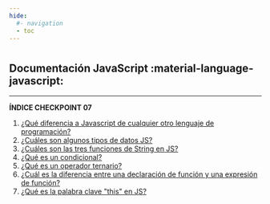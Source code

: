 ```yaml
---
hide:
  #- navigation
  - toc
---
```


#

[<h1 class="title-index">Checkpoint 07</h1>]: # 

## <h2 class="description-index">Documentación JavaScript :material-language-javascript:</h2>
<hr>

**ÍNDICE CHECKPOINT 07**

  1. [¿Qué diferencia a Javascript de cualquier otro lenguaje de programación?](introduccion-js.md)
  2. [¿Cuáles son algunos tipos de datos JS?](tipos-de-datos-js.md)
  3. [¿Cuáles son las tres funciones de String en JS?](tres-funciones-de-string-js.md)
  4. [¿Qué es un condicional?](condicionales-js.md)
  5. [¿Qué es un operador ternario?](operador-ternario-js.md)
  6. [¿Cuál es la diferencia entre una declaración de función y una expresión de función?](declaracion-de-funcion-vs-expresion-de-funcion-js.md)
  7. [¿Qué es la palabra clave "this" en JS?](que-es-this-js.md)
<br>
<br>
